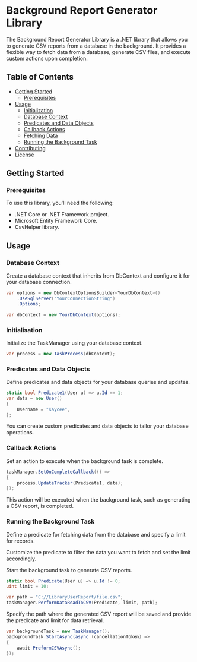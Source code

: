 # Background Report Generator Library

The Background Report Generator Library is a .NET library that allows you to generate CSV reports from a database in the background. It provides a flexible way to fetch data from a database, generate CSV files, and execute custom actions upon completion.

## Table of Contents

- [Getting Started](#getting-started)
     - [Prerequisites](#prerequisites)
- [Usage](#usage)
     - [Initialization](#initialization)
     - [Database Context](#database-context)
     - [Predicates and Data Objects](#predicates-and-data-objects)
     - [Callback Actions](#callback-actions)
     - [Fetching Data](#fetching-data)
     - [Running the Background Task](#running-the-background-task)
- [Contributing](#contributing)
- [License](#license)

## Getting Started

### Prerequisites

To use this library, you'll need the following:

- .NET Core or .NET Framework project.
- Microsoft Entity Framework Core.
- CsvHelper library.

## Usage

### Database Context

Create a database context that inherits from DbContext and configure it for your database connection.

```csharp
var options = new DbContextOptionsBuilder<YourDbContext>()
    .UseSqlServer("YourConnectionString")
    .Options;

var dbContext = new YourDbContext(options);
```

### Initialisation

Initialize the TaskManager using your database context.

```csharp
var process = new TaskProcess(dbContext);
```

### Predicates and Data Objects

Define predicates and data objects for your database queries and updates.

```csharp
static bool Predicate1(User u) => u.Id == 1;
var data = new User()
{
    Username = "Kaycee",
};
```

You can create custom predicates and data objects to tailor your database operations.

### Callback Actions

Set an action to execute when the background task is complete.

```csharp
taskManager.SetOnCompleteCallback(() =>
{
    process.UpdateTracker(Predicate1, data);
});
```

This action will be executed when the background task, such as generating a CSV report, is completed.

### Running the Background Task

Define a predicate for fetching data from the database and specify a limit for records.

Customize the predicate to filter the data you want to fetch and set the limit accordingly.

Start the background task to generate CSV reports.

```csharp
static bool Predicate(User u) => u.Id != 0;
uint limit = 10;

var path = "C://LibraryUserReport/file.csv";
taskManager.PerformDataReadToCSV(Predicate, limit, path);
```

Specify the path where the generated CSV report will be saved and provide the predicate and limit for data retrieval.

```csharp
var backgroundTask = new TaskManager();
backgroundTask.StartAsync(async (cancellationToken) =>
{
    await PreformCSVAsync();
});
```
